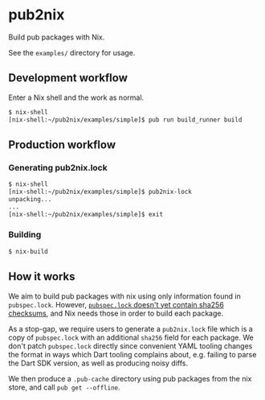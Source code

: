 # pub2nix

Build pub packages with Nix.

See the `examples/` directory for usage.

## Development workflow

Enter a Nix shell and the work as normal.

```sh
$ nix-shell
[nix-shell:~/pub2nix/examples/simple]$ pub run build_runner build
```

## Production workflow

### Generating pub2nix.lock

```sh
$ nix-shell
[nix-shell:~/pub2nix/examples/simple]$ pub2nix-lock
unpacking...
...
[nix-shell:~/pub2nix/examples/simple]$ exit
```

### Building

```sh
$ nix-build
```

## How it works

We aim to build pub packages with nix using only information found in `pubspec.lock`. However, [`pubspec.lock` doesn't yet contain sha256 checksums](https://github.com/dart-lang/pub/issues/2462), and Nix needs those in order to build each package.

As a stop-gap, we require users to generate a `pub2nix.lock` file which is a copy of `pubspec.lock` with an additional `sha256` field for each package. We don't patch `pubspec.lock` directly since convenient YAML tooling changes the format in ways which Dart tooling complains about, e.g. failing to parse the Dart SDK version, as well as producing noisy diffs.

We then produce a `.pub-cache` directory using pub packages from the nix store, and call `pub get --offline`.
